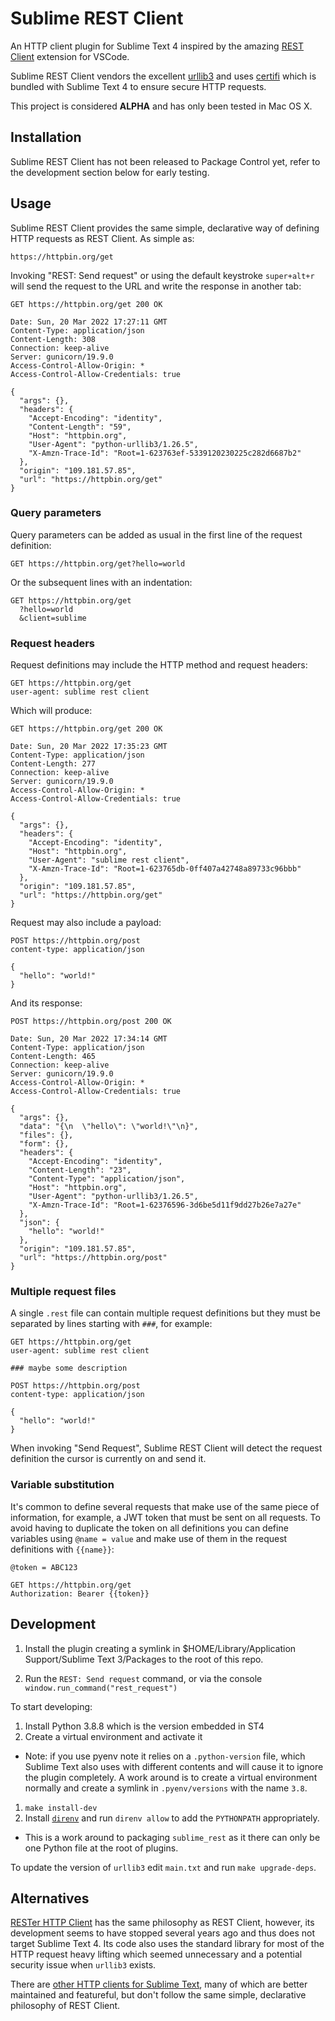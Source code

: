 # Sublime REST Client

An HTTP client plugin for Sublime Text 4 inspired by the amazing
[REST Client](https://marketplace.visualstudio.com/items?itemName=humao.rest-client)
extension for VSCode.

Sublime REST Client vendors the excellent
[urllib3](https://urllib3.readthedocs.io/en/latest/) and uses
[certifi](https://pypi.org/project/certifi/) which is bundled with Sublime
Text 4 to ensure secure HTTP requests.

This project is considered **ALPHA** and has only been tested in Mac OS X.

## Installation

Sublime REST Client has not been released to Package Control yet, refer to the
development section below for early testing.

## Usage

Sublime REST Client provides the same simple, declarative way of defining
HTTP requests as REST Client. As simple as:

```
https://httpbin.org/get
```

Invoking "REST: Send request" or using the default keystroke `super+alt+r`
will send the request to the URL and write the response in another tab:

```
GET https://httpbin.org/get 200 OK

Date: Sun, 20 Mar 2022 17:27:11 GMT
Content-Type: application/json
Content-Length: 308
Connection: keep-alive
Server: gunicorn/19.9.0
Access-Control-Allow-Origin: *
Access-Control-Allow-Credentials: true

{
  "args": {},
  "headers": {
    "Accept-Encoding": "identity",
    "Content-Length": "59",
    "Host": "httpbin.org",
    "User-Agent": "python-urllib3/1.26.5",
    "X-Amzn-Trace-Id": "Root=1-623763ef-5339120230225c282d6687b2"
  },
  "origin": "109.181.57.85",
  "url": "https://httpbin.org/get"
}
```

### Query parameters

Query parameters can be added as usual in the first line of the request definition:

```
GET https://httpbin.org/get?hello=world
```

Or the subsequent lines with an indentation:

```
GET https://httpbin.org/get
  ?hello=world
  &client=sublime
```

### Request headers

Request definitions may include the HTTP method and request headers:

```
GET https://httpbin.org/get
user-agent: sublime rest client
```

Which will produce:

```
GET https://httpbin.org/get 200 OK

Date: Sun, 20 Mar 2022 17:35:23 GMT
Content-Type: application/json
Content-Length: 277
Connection: keep-alive
Server: gunicorn/19.9.0
Access-Control-Allow-Origin: *
Access-Control-Allow-Credentials: true

{
  "args": {},
  "headers": {
    "Accept-Encoding": "identity",
    "Host": "httpbin.org",
    "User-Agent": "sublime rest client",
    "X-Amzn-Trace-Id": "Root=1-623765db-0ff407a42748a89733c96bbb"
  },
  "origin": "109.181.57.85",
  "url": "https://httpbin.org/get"
}
```

Request may also include a payload:

```
POST https://httpbin.org/post
content-type: application/json

{
  "hello": "world!"
}
```

And its response:

```
POST https://httpbin.org/post 200 OK

Date: Sun, 20 Mar 2022 17:34:14 GMT
Content-Type: application/json
Content-Length: 465
Connection: keep-alive
Server: gunicorn/19.9.0
Access-Control-Allow-Origin: *
Access-Control-Allow-Credentials: true

{
  "args": {},
  "data": "{\n  \"hello\": \"world!\"\n}",
  "files": {},
  "form": {},
  "headers": {
    "Accept-Encoding": "identity",
    "Content-Length": "23",
    "Content-Type": "application/json",
    "Host": "httpbin.org",
    "User-Agent": "python-urllib3/1.26.5",
    "X-Amzn-Trace-Id": "Root=1-62376596-3d6be5d11f9dd27b26e7a27e"
  },
  "json": {
    "hello": "world!"
  },
  "origin": "109.181.57.85",
  "url": "https://httpbin.org/post"
}
```

### Multiple request files

A single `.rest` file can contain multiple request definitions but they must
be separated by lines starting with `###`, for example:

```
GET https://httpbin.org/get
user-agent: sublime rest client

### maybe some description

POST https://httpbin.org/post
content-type: application/json

{
  "hello": "world!"
}
```

When invoking "Send Request", Sublime REST Client will detect the request definition
the cursor is currently on and send it.

### Variable substitution

It's common to define several requests that make use of the same piece of information,
for example, a JWT token that must be sent on all requests. To avoid having to
duplicate the token on all definitions you can define variables using `@name = value`
and make use of them in the request definitions with `{{name}}`:

```
@token = ABC123

GET https://httpbin.org/get
Authorization: Bearer {{token}}
```

## Development

1. Install the plugin creating a symlink in
$HOME/Library/Application Support/Sublime Text 3/Packages
to the root of this repo.

1. Run the `REST: Send request` command, or via the console
`window.run_command("rest_request")`

To start developing:

1. Install Python 3.8.8 which is the version embedded in ST4
1. Create a virtual environment and activate it
  - Note: if you use pyenv note it relies on a `.python-version` file, which
  Sublime Text also uses with different contents and will cause it to ignore
  the plugin completely. A work around is to create a virtual environment
  normally and create a symlink in `.pyenv/versions` with the name `3.8`.
1. `make install-dev`
1. Install [`direnv`](https://direnv.net/) and run `direnv allow` to add the
`PYTHONPATH` appropriately.
  - This is a work around to packaging `sublime_rest` as it there can only be
  one Python file at the root of plugins.

To update the version of `urllib3` edit `main.txt` and run `make upgrade-deps`.

## Alternatives

[RESTer HTTP Client](https://github.com/pjdietz/rester-sublime-http-client) has
the same philosophy as REST Client, however, its development seems
to have stopped several years ago and thus does not target Sublime Text 4.
Its code also uses the standard library for most of the HTTP request heavy
lifting which seemed unnecessary and a potential security issue when `urllib3`
exists.

There are [other HTTP clients for Sublime Text](https://packagecontrol.io/search/http),
many of which are better maintained and featureful, but don't follow the same
simple, declarative philosophy of REST Client.
